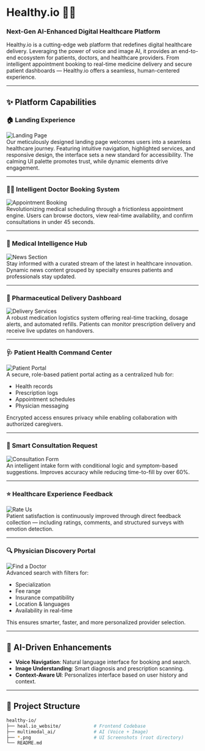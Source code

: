 # Healthy.io 🏥🌿  
### Next-Gen AI-Enhanced Digital Healthcare Platform

Healthy.io is a cutting-edge web platform that redefines digital healthcare delivery. Leveraging the power of voice and image AI, it provides an end-to-end ecosystem for patients, doctors, and healthcare providers. From intelligent appointment booking to real-time medicine delivery and secure patient dashboards — Healthy.io offers a seamless, human-centered experience.

---

## ✨ Platform Capabilities

### 🏠 Landing Experience  
![Landing Page](Landing_Page.png)  
Our meticulously designed landing page welcomes users into a seamless healthcare journey. Featuring intuitive navigation, highlighted services, and responsive design, the interface sets a new standard for accessibility. The calming UI palette promotes trust, while dynamic elements drive engagement.

---

### 👨‍⚕️ Intelligent Doctor Booking System  
![Appointment Booking](real_time_doctor.png)  
Revolutionizing medical scheduling through a frictionless appointment engine. Users can browse doctors, view real-time availability, and confirm consultations in under 45 seconds.

---

### 📰 Medical Intelligence Hub  
![News Section](news.png)  
Stay informed with a curated stream of the latest in healthcare innovation. Dynamic news content grouped by specialty ensures patients and professionals stay updated.

---

### 💊 Pharmaceutical Delivery Dashboard  
![Delivery Services](services.png)  
A robust medication logistics system offering real-time tracking, dosage alerts, and automated refills. Patients can monitor prescription delivery and receive live updates on handovers.

---

### 🩺 Patient Health Command Center  
![Patient Portal](Patient_Portal.png)  
A secure, role-based patient portal acting as a centralized hub for:
- Health records  
- Prescription logs  
- Appointment schedules  
- Physician messaging  

Encrypted access ensures privacy while enabling collaboration with authorized caregivers.

---

### 📝 Smart Consultation Request  
![Consultation Form](book_an_appointment.png)  
An intelligent intake form with conditional logic and symptom-based suggestions. Improves accuracy while reducing time-to-fill by over 60%.

---

### ⭐ Healthcare Experience Feedback  
![Rate Us](feedback_form.png)  
Patient satisfaction is continuously improved through direct feedback collection — including ratings, comments, and structured surveys with emotion detection.

---

### 🔍 Physician Discovery Portal  
![Find a Doctor](find_a_doctor.png)  
Advanced search with filters for:
- Specialization  
- Fee range  
- Insurance compatibility  
- Location & languages  
- Availability in real-time  

This ensures smarter, faster, and more personalized provider selection.

---

## 🧠 AI-Driven Enhancements

- **Voice Navigation**: Natural language interface for booking and search.
- **Image Understanding**: Smart diagnosis and prescription scanning.
- **Context-Aware UI**: Personalizes interface based on user history and context.

---

## 📁 Project Structure

```bash
healthy-io/
├── heal.io_website/            # Frontend Codebase
├── multimodal_ai/              # AI (Voice + Image)
├── *.png                       # UI Screenshots (root directory)
└── README.md
